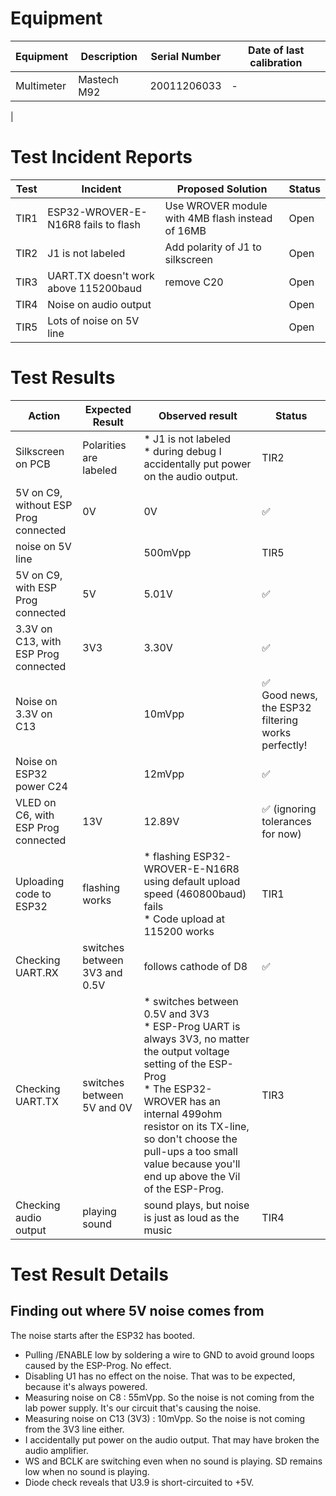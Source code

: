 # Equipment

| Equipment | Description | Serial Number | Date of last calibration |
|-----------|-------------|---------------|--------------------------|
| Multimeter | Mastech M92 | 20011206033 | - |
| 

# Test Incident Reports

| Test | Incident | Proposed Solution | Status |
|------|----------|-------------------|--------|
| TIR1 | ESP32-WROVER-E-N16R8 fails to flash | Use WROVER module with 4MB flash instead of 16MB | Open |
| TIR2 | J1 is not labeled | Add polarity of J1 to silkscreen | Open |
| TIR3 | UART.TX doesn't work above 115200baud | remove C20 | Open |
| TIR4 | Noise on audio output |  | Open |
| TIR5 | Lots of noise on 5V line |  | Open |

# Test Results
| Action | Expected Result | Observed result | Status |
|--------|-----------------|-----------------|--------|
| Silkscreen on PCB | Polarities are labeled | * J1 is not labeled<br/>* during debug I accidentally put power on the audio output. | TIR2 |
| 5V on C9, without ESP Prog connected | 0V | 0V | ✅ |
| noise on 5V line |  | 500mVpp | TIR5 |
| 5V on C9, with ESP Prog connected | 5V | 5.01V | ✅ |
| 3.3V on C13, with ESP Prog connected | 3V3 | 3.30V | ✅ |
| Noise on 3.3V on C13 |  | 10mVpp | ✅ <br/>Good news, the ESP32 filtering works perfectly! |
| Noise on ESP32 power C24 | | 12mVpp | ✅ |
| VLED on C6, with ESP Prog connected | 13V | 12.89V | ✅ (ignoring tolerances for now)|
| Uploading code to ESP32 | flashing works | * flashing ESP32-WROVER-E-N16R8 using default upload speed (460800baud) fails <br/>* Code upload at 115200 works | TIR1 |
| Checking UART.RX | switches between 3V3 and 0.5V | follows cathode of D8 | ✅ |
| Checking UART.TX | switches between 5V and 0V | * switches between 0.5V and 3V3<br/>* ESP-Prog UART is always 3V3, no matter the output voltage setting of the ESP-Prog<br/>* The ESP32-WROVER has an internal 499ohm resistor on its TX-line, so don't choose the pull-ups a too small value because you'll end up above the Vil of the ESP-Prog. | TIR3 |
| Checking audio output | playing sound | sound plays, but noise is just as loud as the music | TIR4 |

# Test Result Details

## Finding out where 5V noise comes from
The noise starts after the ESP32 has booted.

* Pulling /ENABLE low by soldering a wire to GND to avoid ground loops caused by the ESP-Prog.  No effect.
* Disabling U1 has no effect on the noise.  That was to be expected, because it's always powered.
* Measuring noise on C8 : 55mVpp.  So the noise is not coming from the lab power supply.  It's our circuit that's causing the noise.
* Measuring noise on C13 (3V3) : 10mVpp.  So the noise is not coming from the 3V3 line either.
* I accidentally put power on the audio output.  That may have broken the audio amplifier.
* WS and BCLK are switching even when no sound is playing.  SD remains low when no sound is playing. 
* Diode check reveals that U3.9 is short-circuited to +5V.